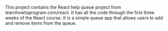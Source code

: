 This project contains the React help queue project from learnhowtoprogram.com/react. It has all the code through the first three weeks of the React course. It is a simple queue app that allows users to add and remove items from the queue.


